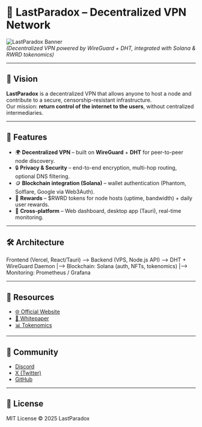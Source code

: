 # 🌌 LastParadox – Decentralized VPN Network

![LastParadox Banner](https://lastparadox.xyz/banner.png)  
*(Decentralized VPN powered by WireGuard + DHT, integrated with Solana & RWRD tokenomics)*

---

## 🚀 Vision

**LastParadox** is a decentralized VPN that allows anyone to host a node and contribute to a secure, censorship-resistant infrastructure.  
Our mission: **return control of the internet to the users**, without centralized intermediaries.

---

## 🔑 Features

- 🌍 **Decentralized VPN** – built on **WireGuard** + **DHT** for peer-to-peer node discovery.  
- 🔒 **Privacy & Security** – end-to-end encryption, multi-hop routing, optional DNS filtering.  
- 🪙 **Blockchain integration (Solana)** – wallet authentication (Phantom, Solflare, Google via Web3Auth).  
- 🎁 **Rewards** – $RWRD tokens for node hosts (uptime, bandwidth) + daily user rewards.  
- 📡 **Cross-platform** – Web dashboard, desktop app (Tauri), real-time monitoring.  

---

## 🛠️ Architecture
Frontend (Vercel, React/Tauri) --> Backend (VPS, Node.js API) --> DHT + WireGuard Daemon
|--> Blockchain: Solana (auth, NFTs, tokenomics)
|--> Monitoring: Prometheus / Grafana


---

## 📄 Resources

- [🌐 Official Website](https://lastparadox.xyz)  
- [📖 Whitepaper](https://github.com/Lastexitfromnowhere/Lastparad0xvP/blob/main/WHITEPAPER.md)
- [📊 Tokenomics](https://github.com/Lastexitfromnowhere/Lastparad0xvP/blob/main/TOKENOMICS.md)


---

## 🤝 Community

- [Discord](https://discord.gg/w4xvwUQg)  
- [X (Twitter)](https://x.com/LastParadox__)  
- [GitHub](https://github.com/Lastexitfromnowhere)

---

## 📜 License

MIT License © 2025 LastParadox
